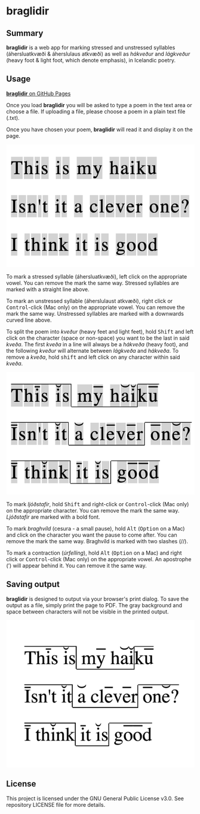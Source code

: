 # braglidir

## Summary

**braglidir** is a web app for marking stressed and unstressed syllables (áhersluatkvæði & áherslulaus atkvæði) as well as *hákveður* and *lágkveður* (heavy foot & light foot, which denote emphasis), in Icelandic poetry.

## Usage

[**braglidir** on GitHub Pages](https://reyniraron.github.io/braglidir)

Once you load **braglidir** you will be asked to type a poem in the text area or choose a file. If uploading a file, please choose a poem in a plain text file (.txt).

Once you have chosen your poem, **braglidir** will read it and display it on the page.

![My awesome haiku](img/unedited.png)

To mark a stressed syllable (áhersluatkvæði), left click on the appropriate vowel. You can remove the mark the same way. Stressed syllables are marked with a straight line above.

To mark an unstressed syllable (áherslulaust atkvæði), right click or <kbd>Control</kbd>-click (Mac only) on the appropriate vowel.
You can remove the mark the same way. Unstressed syllables are marked with a downwards curved line above.

To split the poem into *kveður* (heavy feet and light feet), hold <kbd>Shift</kbd> and left click on the character (space or non-space) you want to be the last in said *kveða*. The first *kveða* in a line will always be a *hákveða* (heavy foot), and the following *kveður* will alternate between *lágkveða* and *hákveða*. To remove a *kveða*, hold <kbd>shift</kbd> and left click on any character within said *kveða*.

![My awesome haiku, properly marked up](img/edited.png)

To mark *ljóðstafir*, hold <kbd>Shift</kbd> and right-click or <kbd>Control</kbd>-click (Mac only) on the appropriate character. You can remove the mark the same way. *Ljóðstafir* are marked with a bold font.

To mark *braghvíld* (cesura - a small pause), hold <kbd>Alt</kbd> (<kbd>Option</kbd> on a Mac) and click on the character you want the pause to come after. You can remove the mark the same way. Braghvíld is marked with two slashes (//).

To mark a contraction (*úrfelling*), hold <kbd>Alt</kbd> (<kbd>Option</kbd> on a Mac) and right click or <kbd>Control</kbd>-click (Mac only) on the appropriate vowel. An apostrophe (’) will appear behind it. You can remove it the same way.

## Saving output

**braglidir** is designed to output via your browser's print dialog. To save the output as a file, simply print the page to PDF. The gray background and space between characters will not be visible in the printed output.

![My awesome haiku, properly marked up and printed to a PDF](img/pdf-output.png)

## License

This project is licensed under the GNU General Public License v3.0. See repository LICENSE file for more details.
